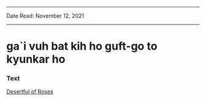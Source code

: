***
Date Read: November 12, 2021
***

# ga`i vuh bat kih ho guft-go to kyunkar ho

### Text
[Desertful of Roses](http://www.columbia.edu/itc/mealac/pritchett/00ghalib/125/index_125.html)

